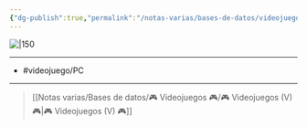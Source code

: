 ```yaml
---
{"dg-publish":true,"permalink":"/notas-varias/bases-de-datos/videojuegos/v-god-of-war-ragnaroek/"}
---
```



![|150](https://images.igdb.com/igdb/image/upload/t_cover_big/co5s5v.jpg)

---

- #videojuego/PC

---

> [[Notas varias/Bases de datos/🎮 Videojuegos 🎮/🎮 Videojuegos (V) 🎮\|🎮 Videojuegos (V) 🎮]]
